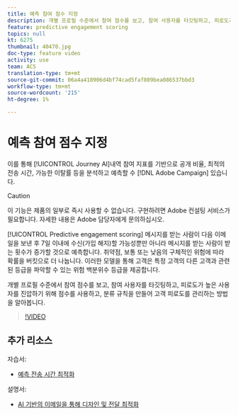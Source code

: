 ```yaml
---
title: 예측 참여 점수 지정
description: 개별 프로필 수준에서 참여 점수를 보고, 참여 사용자를 타깃팅하고, 피로도가 높은 사용자를 진압하기 위해 점수를 사용하고, 분류 규칙을 만들어 고객 피로도를 관리하는 방법을 알아봅니다.
feature: predictive engagement scoring
topics: null
kt: 6275
thumbnail: 40470.jpg
doc-type: feature video
activity: use
team: ACS
translation-type: tm+mt
source-git-commit: 06a4a418906d4bf74cad5faf809bea086537bbd3
workflow-type: tm+mt
source-wordcount: '215'
ht-degree: 1%

---
```



# 예측 참여 점수 지정

이를 통해 [!UICONTROL Journey AI]내역 참여 지표를 기반으로 공개 비율, 최적의 전송 시간, 가능한 이탈률 등을 분석하고 예측할 수 [!DNL Adobe Campaign] 있습니다.

>[!CAUTION]
>이 기능은 제품의 일부로 즉시 사용할 수 없습니다. 구현하려면 Adobe 컨설팅 서비스가 필요합니다. 자세한 내용은 Adobe 담당자에게 문의하십시오.

[!UICONTROL Predictive engagement scoring] 메시지를 받는 사람이 다음 이메일을 보낸 후 7일 이내에 수신(가입 해지)할 가능성뿐만 아니라 메시지를 받는 사람이 받는 횟수가 증가할 것으로 예측합니다. 취약점, 보통 또는 낮음의 구체적인 위험에 따라 확률을 버킷으로 더 나눕니다. 이러한 모델을 통해 고객은 특정 고객의 다른 고객과 관련된 등급을 파악할 수 있는 위험 백분위수 등급을 제공합니다.

개별 프로필 수준에서 참여 점수를 보고, 참여 사용자를 타깃팅하고, 피로도가 높은 사용자를 진압하기 위해 점수를 사용하고, 분류 규칙을 만들어 고객 피로도를 관리하는 방법을 알아봅니다.

>[!VIDEO](https://video.tv.adobe.com/v/40470?quality=12)

## 추가 리소스

자습서:

* [예측 전송 시간 최적화](predictive-send-time-optimization.md)

설명서:

* [AI 기반의 이메일을 통해 디자인 및 전달 최적화](https://docs.adobe.com/help/en/campaign-standard/using/testing-and-sending/preparing-and-testing-messages/predictive.html)
